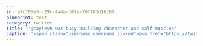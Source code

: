 ```yaml
---
id: a7c705e3-c29c-4ada-b8fe-7d7f03d1616f
blueprint: text
category: twitter
title: "'@cayleyh was busy building character and calf muscles"
caption: '<span class="username username_linked">@<a href="https://twitter.com/cayleyh" title="cayleyh">cayleyh</a></span> was busy building character and calf muscles'
---
```

